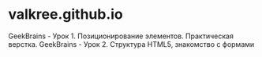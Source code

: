 # valkree.github.io
GeekBrains - Урок 1. Позиционирование элементов. Практическая верстка.
GeekBrains - Урок 2. Структура HTML5, знакомство с формами
